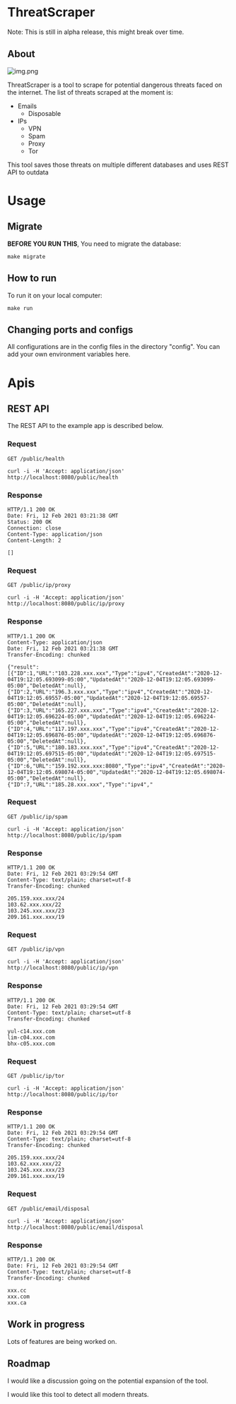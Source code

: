 # ThreatScraper

Note: This is still in alpha release, this might break over time.

## About

![img.png](img.png)

ThreatScraper is a tool to scrape for potential dangerous threats faced on the internet. The list of threats scraped at
the moment is:

- Emails
    - Disposable
- IPs
    - VPN
    - Spam
    - Proxy
    - Tor

This tool saves those threats on multiple different databases and uses REST API to outdata

# Usage

## Migrate

**BEFORE YOU RUN THIS**, You need to migrate the database:

`make migrate`

## How to run

To run it on your local computer:

`make run`

## Changing ports and configs

All configurations are in the config files in the directory "config". You can add your own environment variables here.

# Apis

## REST API

The REST API to the example app is described below.

### Request

`GET /public/health`

    curl -i -H 'Accept: application/json' http://localhost:8080/public/health

### Response

    HTTP/1.1 200 OK
    Date: Fri, 12 Feb 2021 03:21:38 GMT
    Status: 200 OK
    Connection: close
    Content-Type: application/json
    Content-Length: 2

    []

### Request

`GET /public/ip/proxy`

    curl -i -H 'Accept: application/json' http://localhost:8080/public/ip/proxy

### Response

    HTTP/1.1 200 OK
    Content-Type: application/json
    Date: Fri, 12 Feb 2021 03:21:38 GMT
    Transfer-Encoding: chunked
    
    {"result":[{"ID":1,"URL":"103.228.xxx.xxx","Type":"ipv4","CreatedAt":"2020-12-04T19:12:05.693099-05:00","UpdatedAt":"2020-12-04T19:12:05.693099-05:00","DeletedAt":null},{"ID":2,"URL":"196.3.xxx.xxx","Type":"ipv4","CreatedAt":"2020-12-04T19:12:05.69557-05:00","UpdatedAt":"2020-12-04T19:12:05.69557-05:00","DeletedAt":null},{"ID":3,"URL":"165.227.xxx.xxx","Type":"ipv4","CreatedAt":"2020-12-04T19:12:05.696224-05:00","UpdatedAt":"2020-12-04T19:12:05.696224-05:00","DeletedAt":null},{"ID":4,"URL":"117.197.xxx.xxx","Type":"ipv4","CreatedAt":"2020-12-04T19:12:05.696876-05:00","UpdatedAt":"2020-12-04T19:12:05.696876-05:00","DeletedAt":null},{"ID":5,"URL":"180.183.xxx.xxx","Type":"ipv4","CreatedAt":"2020-12-04T19:12:05.697515-05:00","UpdatedAt":"2020-12-04T19:12:05.697515-05:00","DeletedAt":null},{"ID":6,"URL":"159.192.xxx.xxx:8080","Type":"ipv4","CreatedAt":"2020-12-04T19:12:05.698074-05:00","UpdatedAt":"2020-12-04T19:12:05.698074-05:00","DeletedAt":null},{"ID":7,"URL":"185.28.xxx.xxx","Type":"ipv4","

### Request

`GET /public/ip/spam`

    curl -i -H 'Accept: application/json' http://localhost:8080/public/ip/spam

### Response

    HTTP/1.1 200 OK
    Date: Fri, 12 Feb 2021 03:29:54 GMT
    Content-Type: text/plain; charset=utf-8
    Transfer-Encoding: chunked
    
    205.159.xxx.xxx/24
    103.62.xxx.xxx/22
    103.245.xxx.xxx/23
    209.161.xxx.xxx/19

### Request

`GET /public/ip/vpn`

    curl -i -H 'Accept: application/json' http://localhost:8080/public/ip/vpn

### Response

    HTTP/1.1 200 OK
    Date: Fri, 12 Feb 2021 03:29:54 GMT
    Content-Type: text/plain; charset=utf-8
    Transfer-Encoding: chunked

    yul-c14.xxx.com
    lim-c04.xxx.com
    bhx-c05.xxx.com

### Request

`GET /public/ip/tor`

    curl -i -H 'Accept: application/json' http://localhost:8080/public/ip/tor

### Response

    HTTP/1.1 200 OK
    Date: Fri, 12 Feb 2021 03:29:54 GMT
    Content-Type: text/plain; charset=utf-8
    Transfer-Encoding: chunked

    205.159.xxx.xxx/24
    103.62.xxx.xxx/22
    103.245.xxx.xxx/23
    209.161.xxx.xxx/19

### Request

`GET /public/email/disposal`

    curl -i -H 'Accept: application/json' http://localhost:8080/public/email/disposal

### Response

    HTTP/1.1 200 OK
    Date: Fri, 12 Feb 2021 03:29:54 GMT
    Content-Type: text/plain; charset=utf-8
    Transfer-Encoding: chunked

    xxx.cc
    xxx.com
    xxx.ca

## Work in progress

Lots of features are being worked on.

## Roadmap

I would like a discussion going on the potential expansion of the tool.

I would like this tool to detect all modern threats.